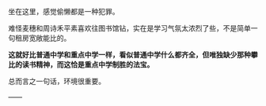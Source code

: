 坐在这里，感觉偷懒都是一种犯罪。

难怪麦穗和周诗禾平素喜欢往图书馆钻，实在是学习气氛太浓烈了些，不是简单一句租房宽敞能比的。

**这就好比普通中学和重点中学一样，看似普通中学什么都齐全，但唯独缺少那种攀比的读书精神，而这恰是重点中学制胜的法宝。**

总而言之一句话，环境很重要。

——

